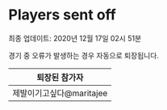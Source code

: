 # Players sent off
최종 업데이트: 2020년 12월 17일 02시 51분


경기 중 오류가 발생하는 경우 자동으로 퇴장됩니다.


| 퇴장된 참가자 |
|:---:|
| 제발이기고싶다@maritajee |